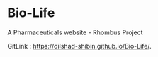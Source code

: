 # Bio-Life
A Pharmaceuticals website - Rhombus Project

GitLink : https://dilshad-shibin.github.io/Bio-Life/.
